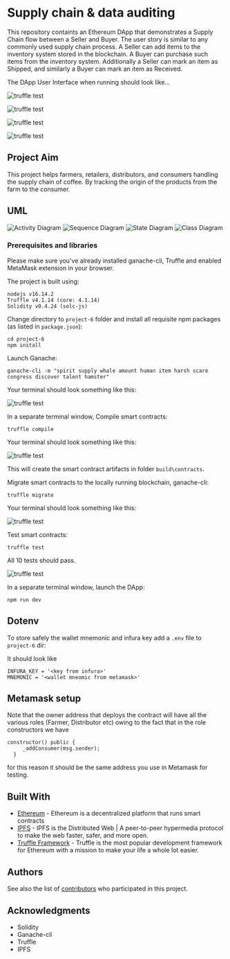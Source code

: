 # Supply chain & data auditing

This repository containts an Ethereum DApp that demonstrates a Supply Chain flow between a Seller and Buyer. The user story is similar to any commonly used supply chain process. A Seller can add items to the inventory system stored in the blockchain. A Buyer can purchase such items from the inventory system. Additionally a Seller can mark an item as Shipped, and similarly a Buyer can mark an item as Received.

The DApp User Interface when running should look like...

![truffle test](images/ftc_product_overview.png)

![truffle test](images/ftc_farm_details.png)

![truffle test](images/ftc_product_details.png)

![truffle test](images/ftc_transaction_history.png)


## Project Aim

This project helps farmers, retailers, distributors, and consumers handling the supply chain of coffee. By tracking the origin of the products from the farm to the consumer.

## UML

![Activity Diagram](images/UML/FairTrade_Activity%20-%20Flowchart%20with%20swimlanes.png)
![Sequence Diagram](images/UML/Fair%20Trade%20Coffee_%20Sequence.png)
![State Diagram](images/UML/Coffee%20State%20Diagram.png)
![Class Diagram](images/UML/Fair%20Trade_%20Class%20Diagram.png)


### Prerequisites and libraries

Please make sure you've already installed ganache-cli, Truffle and enabled MetaMask extension in your browser.

The project is built using:

```
nodejs v16.14.2
Truffle v4.1.14 (core: 4.1.14)
Solidity v0.4.24 (solc-js)
```

Change directory to ```project-6``` folder and install all requisite npm packages (as listed in ```package.json```):

```
cd project-6
npm install
```

Launch Ganache:

```
ganache-cli -m "spirit supply whale amount human item harsh scare congress discover talent hamster"
```

Your terminal should look something like this:

![truffle test](images/ganache-cli.png)

In a separate terminal window, Compile smart contracts:

```
truffle compile
```

Your terminal should look something like this:

![truffle test](images/truffle_compile.png)

This will create the smart contract artifacts in folder ```build\contracts```.

Migrate smart contracts to the locally running blockchain, ganache-cli:

```
truffle migrate
```

Your terminal should look something like this:

![truffle test](images/truffle_migrate.png)

Test smart contracts:

```
truffle test
```

All 10 tests should pass.

![truffle test](images/truffle_test.png)

In a separate terminal window, launch the DApp:

```
npm run dev
```

## Dotenv

To store safely the wallet mnemonic and infura key add a `.env` file to `project-6` dir:

It should look like

```
INFURA_KEY = '<key from infura>'
MNEMONIC = '<wallet mneomic from metamask>'
```

## Metamask setup

Note that the owner address that deploys the contract will have all the various roles
(Farmer, Distributor etc) owing to the fact that in the role constructors we have

```  
constructor() public {
     _addConsumer(msg.sender);
  }
```

for this reason it should be the same address you use in Metamask for testing.


## Built With

* [Ethereum](https://www.ethereum.org/) - Ethereum is a decentralized platform that runs smart contracts
* [IPFS](https://ipfs.io/) - IPFS is the Distributed Web | A peer-to-peer hypermedia protocol
to make the web faster, safer, and more open.
* [Truffle Framework](http://truffleframework.com/) - Truffle is the most popular development framework for Ethereum with a mission to make your life a whole lot easier.


## Authors

See also the list of [contributors](https://github.com/your/project/contributors.md) who participated in this project.

## Acknowledgments

* Solidity
* Ganache-cli
* Truffle
* IPFS
